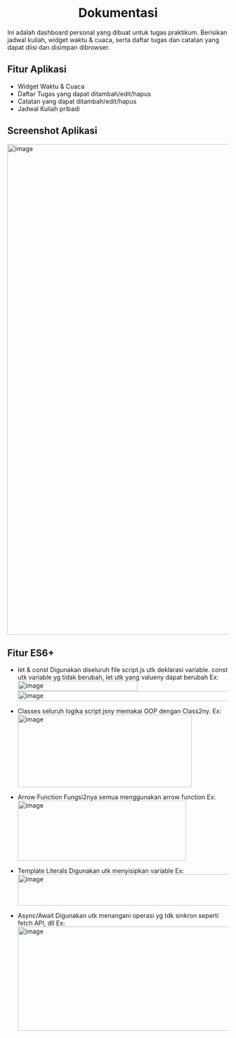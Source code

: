 <h1 align="center">Dokumentasi</h1>
Ini adalah dashboard personal yang dibuat untuk tugas praktikum. Berisikan jadwal kuliah, widget waktu & cuaca, serta daftar tugas dan catatan yang dapat diisi dan disimpan dibrowser.

## Fitur Aplikasi
* Widget Waktu & Cuaca
* Daftar Tugas yang dapat ditambah/edit/hapus
* Catatan yang dapat ditambah/edit/hapus
* Jadwal Kuliah pribadi

## Screenshot Aplikasi
<img width="1328" height="1118" alt="image" src="https://github.com/user-attachments/assets/0f4b6f96-21e4-46c0-b6b5-142484be1cad" />

## Fitur ES6+
* let & const
  Digunakan diseluruh file script.js utk deklarasi variable. const utk variable yg tidak berubah, let utk yang valueny dapat berubah
  Ex:
  <img width="272" height="23" alt="image" src="https://github.com/user-attachments/assets/377866c6-f59f-4854-b52c-454b840c40ec" />
  <img width="537" height="23" alt="image" src="https://github.com/user-attachments/assets/45cced68-6e13-4ed3-b635-34c630a97bb4" />


* Classes
  seluruh logika script jsny memakai OOP dengan Class2ny.
  Ex:  
  <img width="396" height="165" alt="image" src="https://github.com/user-attachments/assets/6604b0b0-3ef5-4bf1-8f7e-406102cc2f69" />


 * Arrow Function
   Fungsi2nya semua menggunakan arrow function
   Ex:  
   <img width="383" height="137" alt="image" src="https://github.com/user-attachments/assets/fa9df785-cc85-4acf-b741-dd8d9963ac30" />

* Template Literals
  Digunakan utk menyisipkan variable
  Ex:
  <img width="709" height="71" alt="image" src="https://github.com/user-attachments/assets/97427d72-151c-4844-a05f-23f0925c158e" />


* Async/Await
  Digunakan utk menangani operasi yg tdk sinkron seperti fetch API, dll
  Ex:
  <img width="583" height="237" alt="image" src="https://github.com/user-attachments/assets/449d9d27-ec15-41ff-97e0-c34f41608d2e" />
